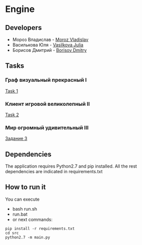 # Engine

## Developers

+ Мороз Владислав - [Moroz Vladislav](https://github.com/MorozVladislav)
+ Василькова Юля - [Vasilkova Julia](https://github.com/JuliaVasilkova)
+ Борисов Дмитрий - [Borisov Dmitry](https://github.com/stalkerboray)

## Tasks
### Граф визуальный прекрасный I
[Task 1](tasks/task_1.md)
### Клиент игровой великолепный II
[Task 2](tasks/task_2.md)
### Мир огромный удивительный III
[Задание 3](tasks/task_3.md)

## Dependencies
The application requires Python2.7 and pip installed. All the rest dependencies are indicated in requirements.txt

## How to run it
You can execute 
  - bash run.sh
  - run.bat
  - or next commands:
```
pip install -r requirements.txt
cd src
python2.7 -m main.py
```
